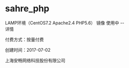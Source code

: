 # sahre_php

LAMP环境（CentOS7.2 Apache2.4 PHP5.6）	镜像	使用中	--	
详情

付费方式：按量付费

创建时间：2017-07-02
	
上海安畅网络科技股份有限公司
